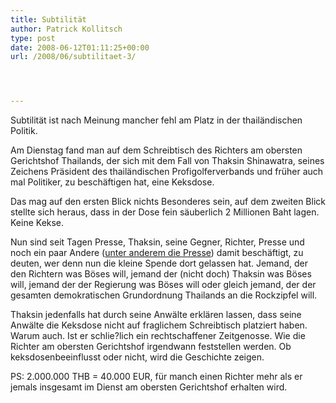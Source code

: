 ```yaml
---
title: Subtilität
author: Patrick Kollitsch
type: post
date: 2008-06-12T01:11:25+00:00
url: /2008/06/subtilitaet-3/




---
```

Subtilität ist nach Meinung mancher fehl am Platz in der thailändischen Politik. 

Am Dienstag fand man auf dem Schreibtisch des Richters am obersten Gerichtshof Thailands, der sich mit dem Fall von Thaksin Shinawatra, seines Zeichens Präsident des thailändischen Profigolferverbands und früher auch mal Politiker, zu beschäftigen hat, eine Keksdose.

Das mag auf den ersten Blick nichts Besonderes sein, auf dem zweiten Blick stellte sich heraus, dass in der Dose fein säuberlich 2 Millionen Baht lagen. Keine Kekse.

Nun sind seit Tagen Presse, Thaksin, seine Gegner, Richter, Presse und noch ein paar Andere ([unter anderem die Presse][1]) damit beschäftigt, zu deuten, wer denn nun die kleine Spende dort gelassen hat. Jemand, der den Richtern was Böses will, jemand der (nicht doch) Thaksin was Böses will, jemand der der Regierung was Böses will oder gleich jemand, der der gesamten demokratischen Grundordnung Thailands an die Rockzipfel will.

Thaksin jedenfalls hat durch seine Anwälte erklären lassen, dass seine Anwälte die Keksdose nicht auf fraglichem Schreibtisch platziert haben. Warum auch. Ist er schlie?lich ein rechtschaffener Zeitgenosse. Wie die Richter am obersten Gerichtshof irgendwann feststellen werden. Ob keksdosenbeeinflusst oder nicht, wird die Geschichte zeigen.

PS: 2.000.000 <span class="caps">THB</span> = 40.000 <span class="caps">EUR</span>, für manch einen Richter mehr als er jemals insgesamt im Dienst am obersten Gerichtshof erhalten wird.

 [1]: http://nationmultimedia.com/2008/06/12/headlines/headlines_30075347.php